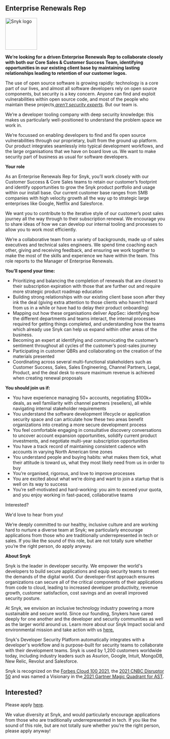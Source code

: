 Enterprise Renewals Rep
---

<img src="https://res.cloudinary.com/snyk/image/upload/v1537345894/press-kit/brand/logo-black.png" width="100" alt="Snyk logo" />

<p class="p1"><strong>We’re looking for a driven Enterprise Renewals Rep to collaborate closely with both our Core Sales &amp; Customer Success Team, identifying opportunities in our existing client base by maintaining lasting relationships leading to retention of our customer logos.</strong></p>
<p class="p1">The use of open source software is growing rapidly: technology is a core part of our lives, and almost all software developers rely on open source components, but security is a key concern. Anyone can find and exploit vulnerabilities within open source code, and most of the people who maintain these projects<a href="https://snyk.io/stateofossecurity/%23risk-and-impact"><span class="s1"> <em>aren’t security experts</em></span></a>. But our team is.</p>
<p class="p1">We’re a developer tooling company with deep security knowledge: this makes us particularly well-positioned to understand the problem space we work in.</p>
<p class="p2">We’re focussed on enabling developers to find and fix open source vulnerabilities through our proprietary, built from the ground up platform. Our product integrates seamlessly into typical development workflows, and the large organisations that we have on board love us. We want to make security part of business as usual for software developers.</p>
<p class="p3"><strong>Your role</strong></p>
<p class="p1">As an Enterprise Renewals Rep for Snyk, you’ll work closely with our Customer Success &amp; Core Sales teams to retain our customer’s footprint and identify opportunities to grow the Snyk product portfolio and usage within our install base. Our current customer base ranges from SMB companies with high velocity growth all the way up to strategic large enterprises like Google, Netflix and Salesforce.</p>
<p class="p1">We want you to contribute to the iterative style of our customer’s post sales journey all the way through to their subscription renewal. We encourage you to share ideas of how we can develop our internal tooling and processes to allow you to work most efficiently.</p>
<p class="p2">We’re a collaborative team from a variety of backgrounds, made up of sales executives and technical sales engineers. We spend time coaching each other, giving and receiving feedback, and ensuring we work together to make the most of the skills and experience we have within the team. This role reports to the Manager of Enterprise Renewals.<span class="Apple-converted-space">&nbsp; &nbsp;</span></p>
<p class="p3"><strong>You’ll spend your time:</strong></p>
<ul class="ul1">
<li class="li4">Prioritizing and balancing the completion of renewals that are closest to their subscription expiration with those that are further out and require more strategic product roadmap education</li>
<li class="li4">Building strong relationships with our existing client base soon after they ink the deal (giving extra attention to those clients who haven’t heard from us in a while or have had to delay their product onboarding)</li>
<li class="li4">Mapping out how these organisations deliver AppSec: identifying how the different departments and teams interact, the internal processes required for getting things completed, and understanding how the teams which already use Snyk can help us expand within other areas of the business.</li>
<li class="li4">Becoming an expert at identifying and communicating the customer’s sentiment throughout all cycles of the customer’s post-sales journey</li>
<li class="li4">Participating in customer QBRs and collaborating on the creation of the materials presented</li>
<li class="li5"><span class="s2">Coordinating </span><span class="s3">across several multi-functional stakeholders such as Customer Success, Sales, Sales Engineering, Channel Partners, Legal, Product, and the deal desk to ensure maximum revenue is achieved when creating renewal proposals<span class="Apple-converted-space">&nbsp;</span></span></li>
</ul>
<p class="p3"><strong>You should join us if:</strong></p>
<ul class="ul1">
<li class="li6"><span class="s4">You have experience managing 50+ accounts, </span><span class="s3">negotiating $100k+ deals, as well familiarity with channel partners (resellers), all while navigating internal stakeholder requirements</span></li>
<li class="li4">You understand the software development lifecycle or application security space and can articulate how these two areas benefit organizations into creating a more secure development process<span class="Apple-converted-space">&nbsp;</span></li>
<li class="li6"><span class="s4">You feel comfortable </span><span class="s3">engaging in consultative discovery conversations to uncover account expansion opportunities, solidify current product investments, and negotiate multi-year subscription opportunities</span></li>
<li class="li4">You have a track record of maintaining consistent cadence with accounts in varying North American time zones<span class="Apple-converted-space">&nbsp;</span></li>
<li class="li4">You understand people and buying habits: what makes them tick, what their attitude is toward us, what they most likely need from us in order to buy</li>
<li class="li4">You’re organised, rigorous, and love to improve processes</li>
<li class="li4">You are excited about what we’re doing and want to join a startup that is well on its way to success</li>
<li class="li2">You’re self-motivated and hard-working: you aim to exceed your quota, and you enjoy working in fast-paced, collaborative teams</li>
</ul>
<p class="p3">Interested?</p>
<p class="p1">We'd love to hear from you!</p>
<p class="p1">We’re deeply committed to our healthy, inclusive culture and are working hard to nurture a diverse team at Snyk; we particularly encourage applications from those who are traditionally underrepresented in tech or sales. If you like the sound of this role, but are not totally sure whether you’re the right person, do apply anyway.</p><div class="content-conclusion"><p><strong>About Snyk</strong></p>
<p><span style="font-weight: 400;">Snyk is the leader in developer security. We empower the world's developers to build secure applications and equip security teams to meet the demands of the digital world. Our developer-first approach ensures organizations can secure all of the critical components of their applications from code to cloud, leading to increased developer productivity, revenue growth, customer satisfaction, cost savings and an overall improved security posture.&nbsp;</span></p>
<p><span style="font-weight: 400;">At Snyk, we envision an inclusive technology industry powering a more sustainable and secure world.</span> <span style="font-weight: 400;">Since our founding, Snykers have cared deeply for one another and the developer and security communities as well as the larger world around us. Learn more about our Snyk Impact social and environmental mission and take action with us </span><a href="https://snyk.io/about/snyk-impact/"><span style="font-weight: 400;">here.</span></a></p>
<p><span style="font-weight: 400;">Snyk's Developer Security Platform automatically integrates with a developer's workflow and is purpose-built for security teams to collaborate with their development teams. Snyk is used by 1,200 customers worldwide today, including industry leaders such as Asurion, Google, Intuit, MongoDB, New Relic, Revolut and Salesforce.</span></p>
<p><span style="font-weight: 400;">Snyk is recognized on the </span><a href="https://www.forbes.com/cloud100/#6f24b5ba5f94"><span style="font-weight: 400;">Forbes Cloud 100 2021</span></a><span style="font-weight: 400;">, the </span><a href="https://www.cnbc.com/2021/05/25/these-are-the-2021-cnbc-disruptor-50-companies.html"><span style="font-weight: 400;">2021 CNBC Disruptor 50</span></a><span style="font-weight: 400;"> and was named a Visionary in the</span><a href="https://snyk.io/blog/snyk-visionary-2021-gartner-magic-quadrant-for-ast/"><span style="font-weight: 400;"> 2021 Gartner Magic Quadrant for AST</span></a><span style="font-weight: 400;">.</span></p></div>

Interested?
---

Please apply [here](https://boards.greenhouse.io/snyk/jobs/5811705002#app).

We value diversity at Snyk, and would particularly encourage applications from those who are traditionally underrepresented in tech.
If you like the sound of this role, but are not totally sure whether you’re the right person, please apply anyway!

